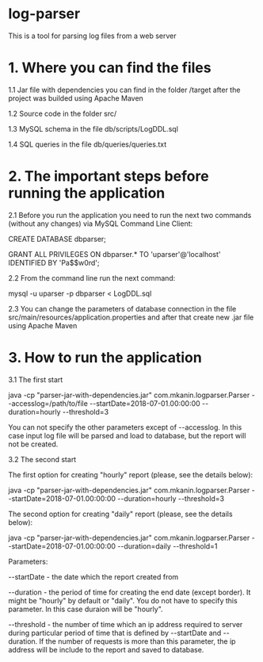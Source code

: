 # log-parser
This is a tool for parsing log files from a web server

# 1. Where you can find the files

1.1 Jar file with dependencies you can find in the folder /target after the project was builded using Apache Maven 

1.2 Source code in the folder src/ 

1.3 MySQL schema in the file db/scripts/LogDDL.sql 

1.4 SQL queries in the file db/queries/queries.txt 


# 2. The important steps before running the application

2.1 Before you run the application you need to run the next two commands (without any changes) via MySQL Command Line Client:

CREATE DATABASE dbparser;

GRANT ALL PRIVILEGES ON dbparser.* TO 'uparser'@'localhost' IDENTIFIED BY 'Pa$$w0rd';

2.2 From the command line run the next command:

mysql -u uparser -p dbparser < LogDDL.sql

2.3 You can change the parameters of database connection in the file src/main/resources/application.properties and after that create new .jar file using Apache Maven


# 3. How to run the application

3.1 The first start

java -cp "parser-jar-with-dependencies.jar" com.mkanin.logparser.Parser --accesslog=/path/to/file --startDate=2018-07-01.00:00:00 --duration=hourly --threshold=3

You can not specify the other parameters except of --accesslog. In this case input log file will be parsed and load to database, but the report will not be created.

3.2 The second start

The first option for creating "hourly" report (please, see the details below):

java -cp "parser-jar-with-dependencies.jar" com.mkanin.logparser.Parser --startDate=2018-07-01.00:00:00 --duration=hourly --threshold=3


The second option for creating "daily" report (please, see the details below):

java -cp "parser-jar-with-dependencies.jar" com.mkanin.logparser.Parser --startDate=2018-07-01.00:00:00 --duration=daily --threshold=1


Parameters:

--startDate - the date which the report created from

--duration  - the period of time for creating the end date (except border). It might be "hourly" by default or "daily". 
              You do not have to specify this parameter. In this case duraion will be "hourly".

--threshold - the number of time which an ip address required to server during particular period of time that is defined by --startDate and --duration. 
              If the number of requests is more than this parameter, the ip address will be include to the report and saved to database.  
